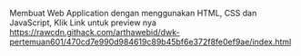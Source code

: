 Membuat Web Application dengan menggunakan HTML, CSS dan JavaScript, Klik Link untuk preview nya https://rawcdn.githack.com/arthawebid/dwk-pertemuan601/470cd7e990d984619c89b45bf6e372f8fe0ef9ae/index.html
